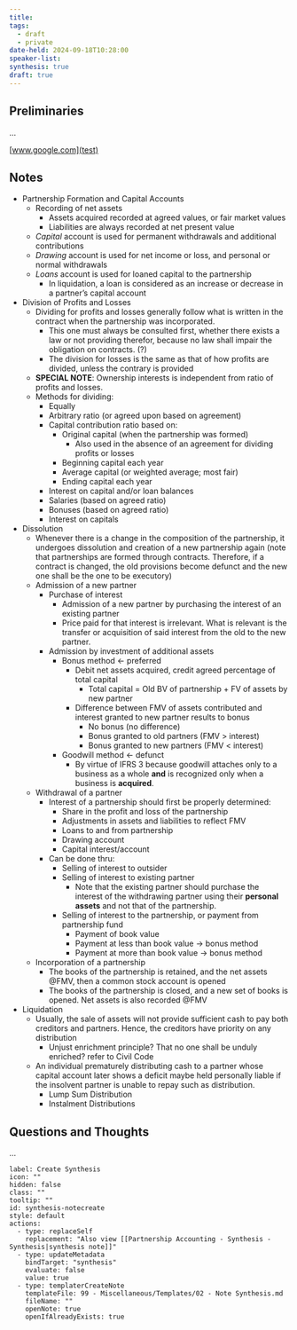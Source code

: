 ```yaml
---
title: 
tags:
  - draft
  - private
date-held: 2024-09-18T10:28:00
speaker-list: 
synthesis: true
draft: true
---
```


## Preliminaries
…

[www.google.com](test)

## Notes
- Partnership Formation and Capital Accounts
	- Recording of net assets
		- Assets acquired recorded at agreed values, or fair market values
		- Liabilities are always recorded at net present value
	- *Capital* account is used for permanent withdrawals and additional contributions
	- *Drawing* account is used for net income or loss, and personal or normal withdrawals
	- *Loans* account is used for loaned capital to the partnership
		- In liquidation, a loan is considered as an increase or decrease in a partner’s capital account
- Division of Profits and Losses
	- Dividing for profits and losses generally follow what is written in the contract when the partnership was incorporated.
		- This one must always be consulted first, whether there exists a law or not providing therefor, because no law shall impair the obligation on contracts. (?)
		- The division for losses is the same as that of how profits are divided, unless the contrary is provided
	- **SPECIAL NOTE**: Ownership interests is independent from ratio of profits and losses.
	- Methods for dividing:
		- Equally
		- Arbitrary ratio (or agreed upon based on agreement)
		- Capital contribution ratio based on:
			- Original capital (when the partnership was formed)
				- Also used in the absence of an agreement for dividing profits or losses
			- Beginning capital each year
			- Average capital (or weighted average; most fair)
			- Ending capital each year
		- Interest on capital and/or loan balances
		- Salaries (based on agreed ratio)
		- Bonuses (based on agreed ratio)
		- Interest on capitals
- Dissolution
	- Whenever there is a change in the composition of the partnership, it undergoes dissolution and creation of a new partnership again (note that partnerships are formed through contracts. Therefore, if a contract is changed, the old provisions become defunct and the new one shall be the one to be executory)
	- Admission of a new partner
		- Purchase of interest
			- Admission of a new partner by purchasing the interest of an existing partner
			- Price paid for that interest is irrelevant. What is relevant is the transfer or acquisition of said interest from the old to the new partner.
		- Admission by investment of additional assets
			- Bonus method ← preferred
				- Debit net assets acquired, credit agreed percentage of total capital
					- Total capital = Old BV of partnership + FV of assets by new partner
				- Difference between FMV of assets contributed and interest granted to new partner results to bonus
					- No bonus (no difference)
					- Bonus granted to old partners (FMV > interest)
					- Bonus granted to new partners (FMV < interest)
			- Goodwill method ← defunct
				- By virtue of IFRS 3 because goodwill attaches only to a business as a whole **and** is recognized only when a business is **acquired**.
	- Withdrawal of a partner
		- Interest of a partnership should first be properly determined:
			- Share in the profit and loss of the partnership
			- Adjustments in assets and liabilities to reflect FMV
			- Loans to and from partnership
			- Drawing account
			- Capital interest/account
		- Can be done thru:
			- Selling of interest to outsider
			- Selling of interest to existing partner
				- Note that the existing partner should purchase the interest of the withdrawing partner using their **personal assets** and not that of the partnership.
			- Selling of interest to the partnership, or payment from partnership fund
				- Payment of book value
				- Payment at less than book value → bonus method
				- Payment at more than book value → bonus method
	- Incorporation of a partnership
		- The books of the partnership is retained, and the net assets @FMV, then a common stock account is opened
		- The books of the partnership is closed, and a new set of books is opened. Net assets is also recorded @FMV
- Liquidation
	- Usually, the sale of assets will not provide sufficient cash to pay both creditors and partners. Hence, the creditors have priority on any distribution
		- Unjust enrichment principle? That no one shall be unduly enriched? refer to Civil Code
	- An individual prematurely distributing cash to a partner whose capital account later shows a deficit maybe held personally liable if the insolvent partner is unable to repay such as distribution.
		- Lump Sum Distribution
		- Instalment Distributions

## Questions and Thoughts
…

```meta-bind-button
label: Create Synthesis
icon: ""
hidden: false
class: ""
tooltip: ""
id: synthesis-notecreate
style: default
actions:
  - type: replaceSelf
    replacement: "Also view [[Partnership Accounting - Synthesis - Synthesis|synthesis note]]"
  - type: updateMetadata
    bindTarget: "synthesis"
    evaluate: false
    value: true
  - type: templaterCreateNote
    templateFile: 99 - Miscellaneous/Templates/02 - Note Synthesis.md
    fileName: ""
    openNote: true
    openIfAlreadyExists: true

```
